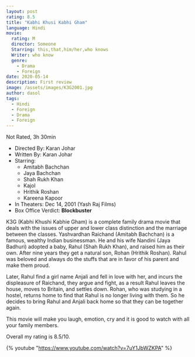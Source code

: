 ```yaml
---
layout: post
rating: 8.5
title: "Kabhi Khusi Kabhi Gham"
language: Hindi
movie:
  rating: M
  director: Someone
  Starring: this,that,him/her,who knows
  Writer: who know
  genre: 
    - Drama
    - Foreign
date: 2020-05-14
description: First review
image: /assets/images/K3G2001.jpg
author: dasol
tags:
  - Hindi
  - Foreign
  - Drama
  - Foreign
---
```


Not Rated, 3h 30min

- Directed By: Karan Johar
- Written By: Karan Johar
- Starring:
  - Amitabh Bachchan
  - Jaya Bachchan
  - Shah Rukh Khan
  - Kajol
  - Hrithik Roshan
  - Kareena Kapoor
- In Theaters: Dec 14, 2001 (Yash Raj Films)
- Box Office Verdict: **Blockbuster**

K3G (Kabhi Khushi Kabhie Gham) is a complete family drama movie that deals with the issues of upper and lower class distinction and the marriage between the classes. Yashvardhan Raichand (Amitabh Bachchan) is a famous, wealthy Indian businessman. He and his wife Nandini (Jaya Badhuri) adopted a baby, Rahul (Shah Rukh Khan), and raised him as their own. After nine years they get a natural son, Rohan (Hrithik Roshan). Rahul was beloved and always do the stuffs that are in favor of his parent and make them proud.

Later, Rahul find a girl name Anjali and fell in love with her, and incurs the displeasure of Raichand, they argue and fight, as a result Rahul leaves the house, moves to Britain, and settles down.  Rohan, who was studying in a hostel, returns home to find that Rahul is no longer living with them. So he decides to bring Rahul and Anjali back home so that they can be together again. 

This movie will make you laugh, emotion, cry and it is good to watch with all your family members.

Overall my rating is 8.5/10. 

{% youtube "https://www.youtube.com/watch?v=7uY1JbWZKPA" %}

